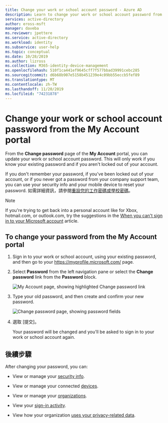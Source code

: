 ```yaml
---
title: Change your work or school account password - Azure AD
description: Learn to change your work or school account password from the Change Password page of the My Account portal.
services: active-directory
author: eross-msft
manager: daveba
ms.reviewer: jpettere
ms.service: active-directory
ms.workload: identity
ms.subservice: user-help
ms.topic: conceptual
ms.date: 10/28/2019
ms.author: lizross
ms.collection: M365-identity-device-management
ms.openlocfilehash: 510f1ca441ef9645cff7f577bbad39991cebc285
ms.sourcegitcommit: d6b68b907e5158b451239e4c09bb55eccb5fef89
ms.translationtype: MT
ms.contentlocale: zh-TW
ms.lasthandoff: 11/20/2019
ms.locfileid: "74231878"
---
```

# <a name="change-your-work-or-school-account-password-from-the-my-account-portal"></a>Change your work or school account password from the My Account portal

From the **Change password** page of the **My Account** portal, you can update your work or school account password. This will only work if you know your existing password and if you aren't locked out of your account.

If you don't remember your password, if you've been locked out of your account, or if you never got a password from your company support team, you can use your security info and your mobile device to reset your password. 如需詳細資訊，請參閱[重設您的工作密碼或學校密碼](https://docs.microsoft.com/azure/active-directory/user-help/user-help-reset-password)。

>[!Note]
>If you're trying to get back into a personal account like for Xbox, hotmail.com, or outlook.com, try the suggestions in the [When you can't sign in to your Microsoft account](https://support.microsoft.com/help/12429/microsoft-account-sign-in-cant) article.

## <a name="to-change-your-password-from-the-my-account-portal"></a>To change your password from the My Account portal

1. Sign in to your work or school account, using your existing password, and then go to your https://myprofile.microsoft.com/ page.

2. Select **Password** from the left navigation pane or select the **Change password** link from the **Password** block.

    ![My Account page, showing highlighted Change password link](media/my-account-portal/my-account-portal-change-password.png)

3. Type your old password, and then create and confirm your new password.

    ![Change password page, showing password fields](media/my-account-portal/my-account-portal-change-password-page.png)

4. 選取 [提交]。

    Your password will be changed and you'll be asked to sign in to your work or school account again.

## <a name="next-steps"></a>後續步驟

After changing your password, you can:

- View or manage your [security info](user-help-security-info-overview.md).

- View or manage your connected [devices](my-account-portal-devices-page.md).

- View or manage your [organizations](my-account-portal-organizations-page.md).

- View your [sign-in activity](my-account-portal-sign-ins-page.md).

- View how your organization [uses your privacy-related data](my-account-portal-privacy-page.md).
